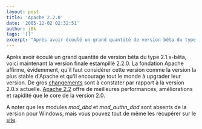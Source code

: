 ```yaml
---
layout: post
title: 'Apache 2.2.0'
date: '2005-12-02 02:32:51'
author: j0k
tags: '[]'
excerpt: "Après avoir écoulé un grand quantité de version bêta du type 2.1.x-bêta, voici maintenant la version finale estampillé 2.2.0.     \nLa fondation Apache affirme, évidemment, qu'il faut considérer cette version comme la version la plus stable d'Apache et qu'il encourage tout le monde à upgrader leur version. De gros      …"
---
```


Après avoir écoulé un grand quantité de version bêta du type 2.1.x-bêta, voici maintenant la version finale estampillé 2.2.0.
La fondation Apache affirme, évidemment, qu'il faut considérer cette version comme la version la plus stable d'Apache et qu'il encourage tout le monde à upgrader leur version. De gros [changements](http://httpd.apache.org/docs/2.2/new_features_2_2.html) sont à constater par rapport à la version 2.0.x actuelle. [Apache 2.2](http://httpd.apache.org/download.cgi) offre de meilleures performances, améliorations et rapidité que le core de la version 2.0.

A noter que les modules *mod_dbd* et *mod_authn_dbd* sont absents de la version pour Windows, mais vous pouvez tout de même les récupérer sur le [site](http://www.apache.org/dist/httpd/patches/apply_to_2.2.0/).
